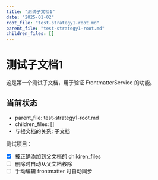 ```yaml
---
title: "测试子文档1"
date: "2025-01-02"
root_file: "test-strategy1-root.md"
parent_file: "test-strategy1-root.md"
children_files: []
---
```


# 测试子文档1

这是第一个测试子文档，用于验证 FrontmatterService 的功能。

## 当前状态
- parent_file: test-strategy1-root.md
- children_files: []
- 与根文档的关系: 子文档

测试项目：
- [x] 被正确添加到父文档的 children_files
- [ ] 删除时自动从父文档移除
- [ ] 手动编辑 frontmatter 时自动同步
